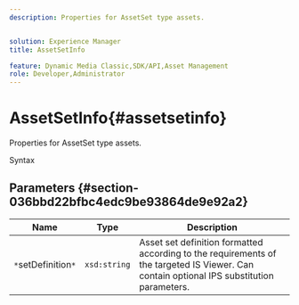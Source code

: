 ```yaml
---
description: Properties for AssetSet type assets.


solution: Experience Manager
title: AssetSetInfo

feature: Dynamic Media Classic,SDK/API,Asset Management
role: Developer,Administrator
---
```


# AssetSetInfo{#assetsetinfo}

Properties for AssetSet type assets.

 Syntax 

## Parameters {#section-036bbd22bfbc4edc9be93864de9e92a2}

|  Name  | Type  | Description  |
|---|---|---|
|  `*`setDefinition`*`  | `xsd:string`  | Asset set definition formatted according to the requirements of the targeted IS Viewer. Can contain optional IPS substitution parameters.  |

